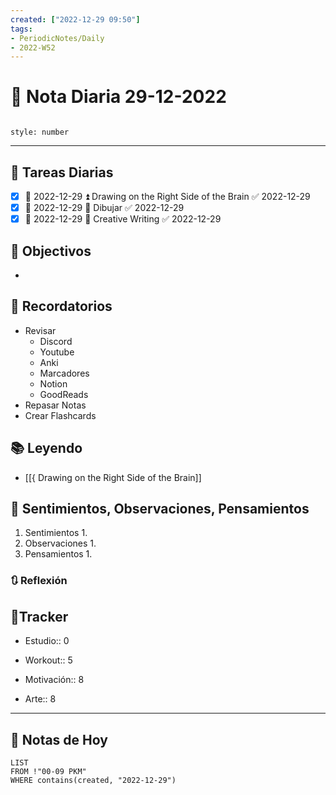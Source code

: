 ```yaml
---
created: ["2022-12-29 09:50"]
tags:
- PeriodicNotes/Daily
- 2022-W52
---
```


# 📅 Nota Diaria 29-12-2022
```toc

style: number

```

---
## 🔷 Tareas Diarias
- [x] 📅 2022-12-29 ⏫ Drawing on the Right Side of the Brain ✅ 2022-12-29
- [x] 📅 2022-12-29 🔼 Dibujar ✅ 2022-12-29
- [x] 📅 2022-12-29 🔽 Creative Writing ✅ 2022-12-29

## 🎯 Objectivos
- 
## 📕 Recordatorios
- Revisar
	- Discord
	- Youtube
	- Anki
	- Marcadores
	- Notion
	- GoodReads
- Repasar Notas
- Crear Flashcards

## 📚 Leyendo
- [[{ Drawing on the Right Side of the Brain]]
## 💬 Sentimientos, Observaciones, Pensamientos 
1. Sentimientos
	1. 
2. Observaciones
	1. 
3. Pensamientos
	1. 
### 🔃 Reflexión

## 🔷Tracker

- Estudio:: 0

- Workout:: 5

- Motivación:: 8

- Arte:: 8
---

## 📅 Notas de Hoy
```dataview
LIST 
FROM !"00-09 PKM" 
WHERE contains(created, "2022-12-29")
```